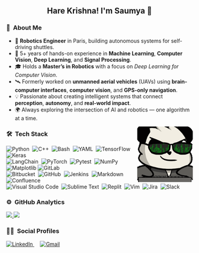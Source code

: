 <!-- ![Saumya Kumaar Saksena Banner](./assets/Banner.jpg) -->

<div align="center">
  <!-- <img alt="Hare Krishna!" src="./assets/hare-krishna.gif" width="100" align="center" /> -->
  <h2>Hare Krishna! I'm Saumya 🙏</h2>
</div>

### 🚀 &nbsp;About Me

- 🤖 **Robotics Engineer** in Paris, building autonomous systems for self-driving shuttles.
- 🧠 5+ years of hands-on experience in **Machine Learning**, **Computer Vision**, **Deep Learning**, and **Signal Processing**.
- 🎓 Holds a **Master’s in Robotics** with a focus on *Deep Learning for Computer Vision*.
- 🛰️ Formerly worked on **unmanned aerial vehicles** (UAVs) using **brain-computer interfaces**, **computer vision**, and **GPS-only navigation**.
- 💡 Passionate about creating intelligent systems that connect **perception**, **autonomy**, and **real-world impact**.
- 🌍 Always exploring the intersection of AI and robotics — one algorithm at a time.

<img alt="Coding" src="./assets/coding.gif" height="150em" align="right"/>

### 🛠 &nbsp;Tech Stack

![Python](https://img.shields.io/badge/Python-3776AB?logo=python&logoColor=fff)&nbsp;
![C++](https://img.shields.io/badge/C++-%2300599C.svg?logo=c%2B%2B&logoColor=white)&nbsp;
![Bash](https://img.shields.io/badge/Bash-4EAA25?logo=gnubash&logoColor=fff)&nbsp;
![YAML](https://img.shields.io/badge/YAML-CB171E?logo=yaml&logoColor=fff)&nbsp;
![TensorFlow](https://img.shields.io/badge/TensorFlow-ff8f00?logo=tensorflow&logoColor=white)&nbsp;
![Keras](https://img.shields.io/badge/Keras-D00000?logo=keras&logoColor=fff)\
![LangChain](https://img.shields.io/badge/LangChain-1c3c3c.svg?logo=langchain&logoColor=white)&nbsp;
![PyTorch](https://img.shields.io/badge/PyTorch-ee4c2c?logo=pytorch&logoColor=white)&nbsp;
![Pytest](https://img.shields.io/badge/Pytest-fff?logo=pytest&logoColor=000)&nbsp;
![NumPy](https://img.shields.io/badge/NumPy-4DABCF?logo=numpy&logoColor=fff)&nbsp;
![Matplotlib](https://custom-icon-badges.demolab.com/badge/Matplotlib-71D291?logo=matplotlib&logoColor=fff)
![GitLab](https://img.shields.io/badge/GitLab-FC6D26?logo=gitlab&logoColor=fff)\
![Bitbucket](https://img.shields.io/badge/Bitbucket-0052CC?logo=bitbucket&logoColor=fff)&nbsp;
![GitHub](https://img.shields.io/badge/GitHub-%23121011.svg?logo=github&logoColor=white)&nbsp;
![Jenkins](https://img.shields.io/badge/Jenkins-D24939?logo=jenkins&logoColor=white)&nbsp;
![Markdown](https://img.shields.io/badge/Markdown-%23000000.svg?logo=markdown&logoColor=white)&nbsp;
![Confluence](https://img.shields.io/badge/Confluence-172B4D?logo=confluence&logoColor=fff)\
![Visual Studio Code](https://custom-icon-badges.demolab.com/badge/Visual%20Studio%20Code-0078d7.svg?logo=vsc&logoColor=white)&nbsp;
![Sublime Text](https://img.shields.io/badge/Sublime%20Text-%23575757.svg?logo=sublime-text&logoColor=important)&nbsp;
![Replit](https://img.shields.io/badge/Replit-F26207?logo=replit&logoColor=fff)&nbsp;
![Vim](https://img.shields.io/badge/Vim-%2311AB00.svg?logo=vim&logoColor=white)&nbsp;
![Jira](https://img.shields.io/badge/Jira-0052CC?logo=jira&logoColor=fff)&nbsp;
![Slack](https://img.shields.io/badge/Slack-4A154B?logo=slack&logoColor=fff)


### ⚙️ &nbsp;GitHub Analytics

<p align="left">
<a href="https://github.com/dronefreak">
  <img height="180em" src="https://github-readme-stats-eight-theta.vercel.app/api?username=dronefreak&show_icons=true&theme=algolia&include_all_commits=true&count_private=true"/>
  <img height="180em" src="https://github-readme-stats-eight-theta.vercel.app/api/top-langs/?username=dronefreak&layout=compact&langs_count=8&theme=algolia"/>
</a>
</p>

### 🤝🏻 &nbsp;Social Profiles

<div align="left">
  <a href="https://www.linkedin.com/in/sksaksena/" target="_blank" rel="noopener noreferrer">
    <img src="https://custom-icon-badges.demolab.com/badge/LinkedIn-0A66C2?logo=linkedin&logoColor=white" alt="LinkedIn" height="30" />
  </a>
  &nbsp;&nbsp;&nbsp;
  <a href="mailto:kumaar324@gmail.com" target="_blank" rel="noopener noreferrer">
    <img src="https://img.shields.io/badge/Gmail-D14836?logo=gmail&logoColor=white" alt="Gmail" height="30" />
  </a>
</div>